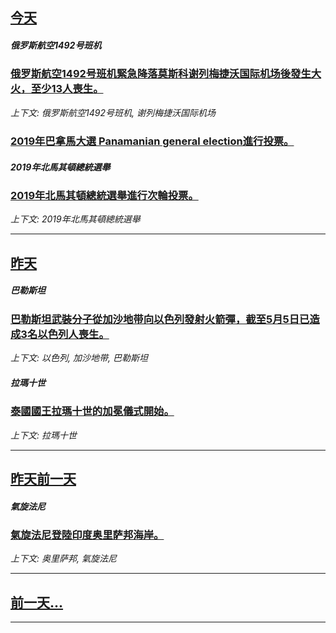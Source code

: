 

## [今天](/news/2019/05/5/index.md)

##### 俄罗斯航空1492号班机
### [俄罗斯航空1492号班机緊急降落莫斯科谢列梅捷沃国际机场後發生大火，至少13人喪生。 ](/news/2019/05/5/俄罗斯航空1492号班机緊急降落莫斯科谢列梅捷沃国际机场後發生大火-至少13人喪生.md)
_上下文: 俄罗斯航空1492号班机, 谢列梅捷沃国际机场_

##### 
### [2019年巴拿馬大選 Panamanian general election進行投票。 ](/news/2019/05/5/2019年巴拿馬大選-Panamanian-general-election進行投票.md)
##### 2019年北馬其頓總統選舉
### [2019年北馬其頓總統選舉進行次輪投票。 ](/news/2019/05/5/2019年北馬其頓總統選舉進行次輪投票.md)
_上下文: 2019年北馬其頓總統選舉_

---

## [昨天](/news/2019/05/4/index.md)

##### 巴勒斯坦
### [巴勒斯坦武裝分子從加沙地带向以色列發射火箭彈，截至5月5日已造成3名以色列人喪生。 ](/news/2019/05/4/巴勒斯坦武裝分子從加沙地带向以色列發射火箭彈-截至5月5日已造成3名以色列人喪生.md)
_上下文: 以色列, 加沙地带, 巴勒斯坦_

##### 拉瑪十世
### [泰國國王拉瑪十世的加冕儀式開始。 ](/news/2019/05/4/泰國國王拉瑪十世的加冕儀式開始.md)
_上下文: 拉瑪十世_

---

## [昨天前一天](/news/2019/05/3/index.md)

##### 氣旋法尼
### [氣旋法尼登陸印度奥里萨邦海岸。 ](/news/2019/05/3/氣旋法尼登陸印度奥里萨邦海岸.md)
_上下文: 奥里萨邦, 氣旋法尼_

---

## [前一天...](/news/2019/05/2/index.md)

---

